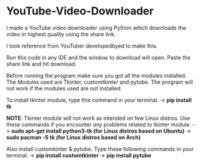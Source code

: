 # YouTube-Video-Downloader
I made a YouTube video downloader using Python which downloads the video in highest quality using the share link.

I took reference from YouTuber developedbyed to make this.

Run this code in any IDE and the window to download will open. Paste the share link and hit download.

Before running the program make sure you got all the modules installed. The Modules used are Tkinter, customtkinter and pytube.
The program will not work if the modules used are not installed.

To install tkinter module, type this command in your terminal.
-> **pip install tk**

**NOTE**: Tkinter module will not work as intended on few Linux distros. Use these commands if you encounter any problems related to tkinter module.
-> **sudo apt-get install python3-tk (for Linux distros based on Ubuntu)**
-> **sudo pacman -S tk (for Linux distros based on Arch)**

Also install customkinter & pytube. Type these following commands in your terminal.
-> **pip install customtkinter**
-> **pip install pytube**
